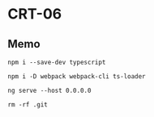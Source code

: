 # CRT-06

## Memo
```
npm i --save-dev typescript
```

```
npm i -D webpack webpack-cli ts-loader
```

```
ng serve --host 0.0.0.0
```

```
rm -rf .git
```
